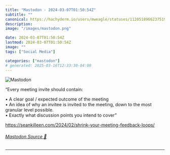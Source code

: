 ```yaml
---
title: "Mastodon - 2024-03-07T01:50:54Z"
subtitle: ""
canonical: https://hachyderm.io/users/mweagle/statuses/112051896623751988
description:
image: "/images/mastodon.png"

date: 2024-03-07T01:50:54Z
lastmod: 2024-03-07T01:50:54Z
image: ""
tags: ["Social Media"]

categories: ["mastodon"]
# generated: 2025-03-16T12:33:30-04:00
---
```

![Mastodon](/images/mastodon.png)

<p>“Every meeting invite should contain:</p><p>	•	A clear goal / expected outcome of the meeting<br />	•	An idea of why an invitee is invited to the meeting, down to the most granular level possible.<br />	•	Exactly what discussion points you intend to cover”</p><p><a href="https://seankilleen.com/2024/02/shrink-your-meeting-feedback-loops/" target="_blank" rel="nofollow noopener noreferrer" translate="no"><span class="invisible">https://</span><span class="ellipsis">seankilleen.com/2024/02/shrink</span><span class="invisible">-your-meeting-feedback-loops/</span></a></p>


###### [Mastodon Source 🐘](https://hachyderm.io/@mweagle/112051896623751988)

___
